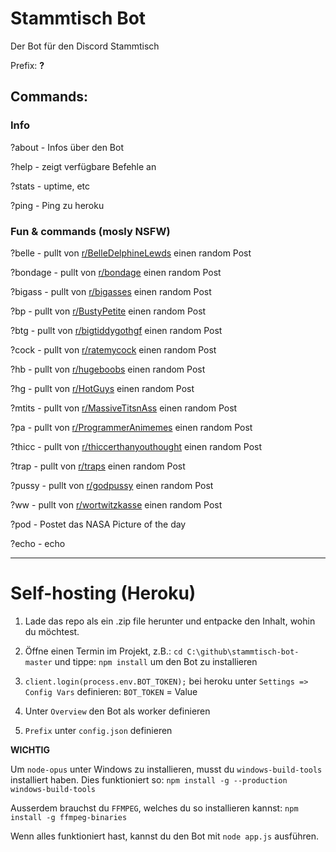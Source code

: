# Stammtisch Bot
Der Bot für den Discord Stammtisch

Prefix: **?** 

## Commands:

### Info

?about - Infos über den Bot

?help - zeigt verfügbare Befehle an

?stats - uptime, etc

?ping - Ping zu heroku


### Fun & commands (mosly NSFW)

?belle - pullt von [r/BelleDelphineLewds](https://old.reddit.com/r/BelleDelphineLewds/ "r/BelleDelphineLewds") einen random Post

?bondage - pullt von [r/bondage](https://old.reddit.com/r/bondage/ "r/bondage") einen random Post

?bigass - pullt von [r/bigasses](https://old.reddit.com/r/bigasses/ "r/bigasses") einen random Post

?bp - pullt von [r/BustyPetite](https://old.reddit.com/r/BustyPetite/ "r/BustyPetite") einen random Post

?btg - pullt von [r/bigtiddygothgf](https://old.reddit.com/r/bigtiddygothgf/ "r/bigtiddygothgf") einen random Post

?cock - pullt von [r/ratemycock](https://old.reddit.com/r/ratemycock/ "r/ratemycock") einen random Post

?hb - pullt von [r/hugeboobs](https://old.reddit.com/r/hugeboobs/ "r/hugeboobs") einen random Post

?hg - pullt von [r/HotGuys](https://old.reddit.com/r/HotGuys/ "r/HotGuys") einen random Post

?mtits - pullt von [r/MassiveTitsnAss](https://old.reddit.com/r/MassiveTitsnAss/ "r/MassiveTitsnAss") einen random Post

?pa - pullt von [r/ProgrammerAnimemes](https://old.reddit.com/r/ProgrammerAnimemes/ "r/ProgrammerAnimemes") einen random Post

?thicc - pullt von [r/thiccerthanyouthought](https://old.reddit.com/r/thiccerthanyouthought/ "r/thiccerthanyouthought") einen random Post


?trap - pullt von [r/traps](https://old.reddit.com/r/traps "r/traps") einen random Post

?pussy - pullt von [r/godpussy](https://old.reddit.com/r/godpussy "r/pussy") einen random Post

?ww - pullt von [r/wortwitzkasse](https://old.reddit.com/r/wortwitzkasse/ "r/wortwitzkasse") einen random Post

?pod - Postet das NASA Picture of the day

?echo - echo



------------



# Self-hosting (Heroku)

1. Lade das repo als ein .zip file herunter und entpacke den Inhalt, wohin du möchtest.

2. Öffne einen Termin im Projekt, z.B.: `cd C:\github\stammtisch-bot-master`
und tippe: `npm install` um den Bot zu installieren

3. `client.login(process.env.BOT_TOKEN);` bei heroku unter `Settings => Config Vars` definieren: `BOT_TOKEN` = Value

4. Unter `Overview` den Bot als worker definieren

5. `Prefix` unter `config.json` definieren

**WICHTIG**

Um `node-opus` unter Windows zu installieren, musst du `windows-build-tools` installiert haben. Dies funktioniert so: `npm install -g --production windows-build-tools`

Ausserdem brauchst du `FFMPEG`, welches du so installieren kannst: `npm install -g ffmpeg-binaries`

Wenn alles funktioniert hast, kannst du den Bot mit `node app.js` ausführen.

